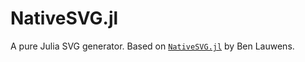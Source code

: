 # NativeSVG.jl
A pure Julia SVG generator. Based on [`NativeSVG.jl`](https://github.com/BenLauwens/NativeSVG.jl) by Ben Lauwens.
